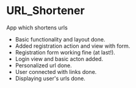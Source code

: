 # URL_Shortener
App which shortens urls

- Basic functionality and layout done.
- Added registration action and view with form. 
- Registration form working fine (at last!).
- Login view and basic acton added.
- Personalized url done.
- User connected with links done.
- Displaying user's urls done.
